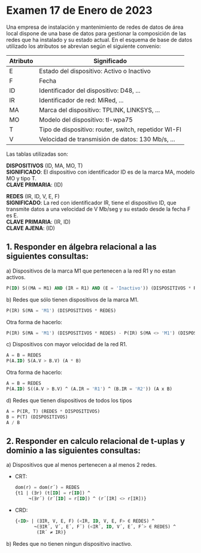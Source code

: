 # Examen 17 de Enero de 2023

Una empresa de instalación y mantenimiento de redes de datos de área local dispone de una base de datos para gestionar la composición de las redes que ha instalado y su estado actual. En el esquema de base de datos utilizado los atributos se abrevian según el siguiente convenio:

| Atributo | Significado                                          |
| -------- | ---------------------------------------------------- |
| E        | Estado del dispositivo: Activo o Inactivo            |
| F        | Fecha                                                |
| ID       | Identificador del dispositivo: D48, ...              |
| IR       | Identificador de red: MiRed, ...                     |
| MA       | Marca del dispositivo: TPLINK, LINKSYS, ...          |
| MO       | Modelo del dispositivo: tl-wpa75                     |
| T        | Tipo de dispositivo: router, switch, repetidor WI-FI |
| V        | Velocidad de transmisión de datos: 130 Mb/s, ...    |

Las tablas utilizadas son:

**DISPOSITIVOS** (ID, MA, MO, T)\
**SIGNIFICADO**: El dispositivo con identificador ID es de la marca MA, modelo MO y tipo T.\
**CLAVE PRIMARIA**: (ID)

**REDES** (IR, ID, V, E, F)\
**SIGNIFICADO**: La red con identificador IR, tiene el dispositivo ID, que transmite datos a una velocidad de V Mb/seg y su estado desde la fecha F es E.\
**CLAVE PRIMARIA**: (IR, ID)\
**CLAVE AJENA**: (ID)

## 1. Responder en álgebra relacional a las siguientes consultas:
a) Dispositivos de la marca M1 que pertenecen a la red R1 y no estan activos.
```sql
P(ID) S((MA = M1) AND (IR = R1) AND (E = 'Inactivo')) (DISPOSITIVOS * REDES)
```

b) Redes que sólo tienen dispositivos de la marca M1.
```sql
P(IR) S(MA = 'M1') (DISPOSITIVOS * REDES)
```

Otra forma de hacerlo:
```sql
P(IR) S(MA = 'M1') (DISPOSITIVOS * REDES) - P(IR) S(MA <> 'M1') (DISPOSITIVOS * REDES)
```

c) Dispositivos con mayor velocidad de la red R1.
```sql
A = B = REDES
P(A.ID) S(A.V > B.V) (A * B)
```

Otra forma de hacerlo:
```sql
A = B = REDES
P(A.ID) S((A.V > B.V) ^ (A.IR = 'R1') ^ (B.IR = 'R2')) (A x B)
```

d) Redes que tienen dispositivos de todos los tipos
```sql
A = P(IR, T) (REDES * DISPOSITIVOS)
B = P(T) (DISPOSITIVOS)
A / B
```

## 2. Responder en calculo relacional de t-uplas y dominio a las siguientes consultas:
a) Dispositivos que al menos pertenecen a al menos 2 redes.
* CRT:
  ```sql
  dom(r) = dom(r´) = REDES
  {t1 | (∃r) (t[ID] = r[ID]) ^
       ¬(∃r´) (r´[ID] = r[ID]) ^ (r´[IR] <> r[IR])}
  ```

* CRD:
  ```sql	
  {<ID> | (∃IR, V, E, F) (<IR, ID, V, E, F> ∈ REDES) ^
         ¬(∃IR´, V´, E´, F´) (<IR´, ID, V´, E´, F´> ∈ REDES) ^ 
          (IR´ ≠ IR)}
  ```

b) Redes que no tienen ningun dispositivo inactivo.